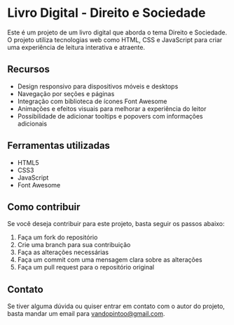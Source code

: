 # Livro Digital - Direito e Sociedade

Este é um projeto de um livro digital que aborda o tema Direito e Sociedade. O projeto utiliza tecnologias web como HTML, CSS e JavaScript para criar uma experiência de leitura interativa e atraente.

## Recursos

* Design responsivo para dispositivos móveis e desktops
* Navegação por seções e páginas
* Integração com biblioteca de ícones Font Awesome
* Animações e efeitos visuais para melhorar a experiência do leitor
* Possibilidade de adicionar tooltips e popovers com informações adicionais

## Ferramentas utilizadas

* HTML5
* CSS3
* JavaScript
* Font Awesome

## Como contribuir

Se você deseja contribuir para este projeto, basta seguir os passos abaixo:

1. Faça um fork do repositório
2. Crie uma branch para sua contribuição
3. Faça as alterações necessárias
4. Faça um commit com uma mensagem clara sobre as alterações
5. Faça um pull request para o repositório original

## Contato

Se tiver alguma dúvida ou quiser entrar em contato com o autor do projeto, basta mandar um email para vandopintoo@gmail.com.

